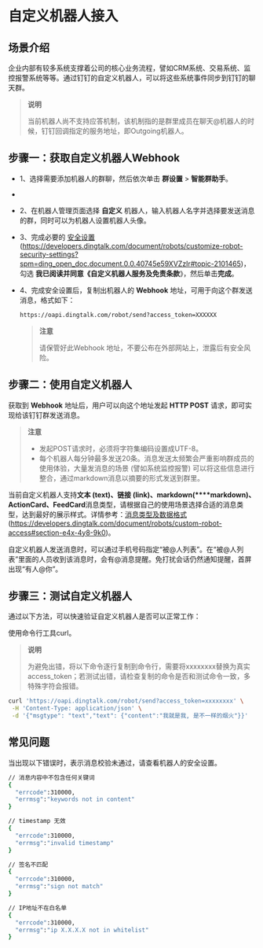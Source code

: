 # 自定义机器人接入

## 场景介绍

企业内部有较多系统支撑着公司的核心业务流程，譬如CRM系统、交易系统、监控报警系统等等。通过钉钉的自定义机器人，可以将这些系统事件同步到钉钉的聊天群。

> **说明**
>
> 当前机器人尚不支持应答机制，该机制指的是群里成员在聊天@机器人的时候，钉钉回调指定的服务地址，即Outgoing机器人。

## 步骤一：获取自定义机器人Webhook

- 1、选择需要添加机器人的群聊，然后依次单击 **群设置** > **智能群助手**。

-

- 2、在机器人管理页面选择 **自定义** 机器人，输入机器人名字并选择要发送消息的群，同时可以为机器人设置机器人头像。

- 3、完成必要的 [安全设置](https://developers.dingtalk.com/document/robots/customize-robot-security-settings#topic-2101465) (https://developers.dingtalk.com/document/robots/customize-robot-security-settings?spm=ding_open_doc.document.0.0.40745e59XVZzIr#topic-2101465)，勾选 **我已阅读并同意《自定义机器人服务及免责条款**》，然后单击**完成**。

- 4、完成安全设置后，复制出机器人的 **Webhook** 地址，可用于向这个群发送消息，格式如下：

  ```bash
  https://oapi.dingtalk.com/robot/send?access_token=XXXXXX
  ```

  > **注意**
  >
  > 请保管好此Webhook 地址，不要公布在外部网站上，泄露后有安全风险。

## 步骤二：使用自定义机器人

获取到 **Webhook** 地址后，用户可以向这个地址发起 **HTTP POST** 请求，即可实现给该钉钉群发送消息。

> **注意**
>
> - 发起POST请求时，必须将字符集编码设置成UTF-8。
> - 每个机器人每分钟最多发送20条。消息发送太频繁会严重影响群成员的使用体验，大量发消息的场景 (譬如系统监控报警) 可以将这些信息进行整合，通过markdown消息以摘要的形式发送到群里。

当前自定义机器人支持**文本 (text)、链接 (link)、markdown(****markdown)、ActionCard、FeedCard**消息类型，请根据自己的使用场景选择合适的消息类型，达到最好的展示样式。详情参考：[消息类型及数据格式](https://developers.dingtalk.com/document/robots/custom-robot-access#section-e4x-4y8-9k0) (https://developers.dingtalk.com/document/robots/custom-robot-access#section-e4x-4y8-9k0)。

自定义机器人发送消息时，可以通过手机号码指定“被@人列表”。在“被@人列表”里面的人员收到该消息时，会有@消息提醒。免打扰会话仍然通知提醒，首屏出现“有人@你”。

## 步骤三：测试自定义机器人

通过以下方法，可以快速验证自定义机器人是否可以正常工作：

使用命令行工具curl。

> **说明**
>
> 为避免出错，将以下命令逐行复制到命令行，需要将xxxxxxxx替换为真实access_token；若测试出错，请检查复制的命令是否和测试命令一致，多特殊字符会报错。

```bash
curl 'https://oapi.dingtalk.com/robot/send?access_token=xxxxxxxx' \
 -H 'Content-Type: application/json' \
 -d '{"msgtype": "text","text": {"content":"我就是我, 是不一样的烟火"}}'
```

## 常见问题

当出现以下错误时，表示消息校验未通过，请查看机器人的安全设置。

```bash
// 消息内容中不包含任何关键词
{
  "errcode":310000,
  "errmsg":"keywords not in content"
}

// timestamp 无效
{
  "errcode":310000,
  "errmsg":"invalid timestamp"
}

// 签名不匹配
{
  "errcode":310000,
  "errmsg":"sign not match"
}

// IP地址不在白名单
{
  "errcode":310000,
  "errmsg":"ip X.X.X.X not in whitelist"
}
```
